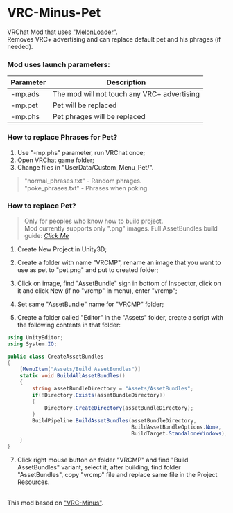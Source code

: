 # VRC-Minus-Pet
VRChat Mod that uses ["MelonLoader"](https://github.com/HerpDerpinstine/MelonLoader). <br>
Removes VRC+ advertising and can replace default pet and his phrages (if needed).
 
<h3>Mod uses launch parameters:</h3>

| Parameter  | Description |
| --- | --- |
| -mp.ads | The mod will not touch any VRC+ advertising |
| -mp.pet | Pet will be replaced |
| -mp.phs | Pet phrages will be replaced |


<h3>How to replace Phrases for Pet?</h3>

  1. Use "-mp.phs" parameter, run VRChat once;
  2. Open VRChat game folder;
  3. Change files in "UserData/Custom_Menu_Pet/".

  > "normal_phrases.txt" - Random phrages. <br>
  > "poke_phrases.txt" - Phrases when poking.


<h3>How to replace Pet?</h3>

  > Only for peoples who know how to build project. <br>
  > Mod currently supports only ".png" images.
  > Full AssetBundles build guide: [*Click Me*](https://docs.unity3d.com/Manual/AssetBundles-Workflow.html)
  
  1) Create New Project in Unity3D;
  2) Create a folder with name "VRCMP", rename an image that you want to use as pet to "pet.png" and put to created folder;
  3) Click on image, find "AssetBundle" sign in bottom of Inspector, click on it and click New (if no "vrcmp" in menu), enter "vrcmp";
  4) Set same "AssetBundle" name for "VRCMP" folder;
  
  6) Create a folder called "Editor" in the "Assets" folder, create a script with the following contents in that folder:

  ```csharp
  using UnityEditor;
  using System.IO;

  public class CreateAssetBundles
  {
      [MenuItem("Assets/Build AssetBundles")]
      static void BuildAllAssetBundles()
      {
          string assetBundleDirectory = "Assets/AssetBundles";
          if(!Directory.Exists(assetBundleDirectory))
          {
              Directory.CreateDirectory(assetBundleDirectory);
          }
          BuildPipeline.BuildAssetBundles(assetBundleDirectory, 
                                          BuildAssetBundleOptions.None, 
                                          BuildTarget.StandaloneWindows);
      }
  }
  ```
  
  7) Click right mouse button on folder "VRCMP" and find "Build AssetBundles" variant, select it, after building, find folder "AssetBundles", copy "vrcmp" file and replace same file in the Project Resources. <br><br>


This mod based on ["VRC-Minus"](https://github.com/HerpDerpinstine/VRC-Minus).
